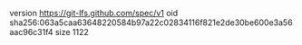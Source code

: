 version https://git-lfs.github.com/spec/v1
oid sha256:063a5caa63648220584b97a22c02834116f821e2de30be600e3a56aac96c31f4
size 1122
